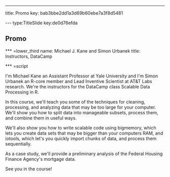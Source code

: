 ---
title: Promo
key: bab3bbe2dd1a3d69b60ebe7a3f8d5481


--- type:TitleSlide key:de0d76efda
## Promo

*** =lower_third
name: Michael J. Kane and Simon Urbanek
title: Instructors, DataCamp

*** =script

I'm Michael Kane an Assistant Professor at Yale University and I'm Simon Urbanek an R-core member and Lead Inventive Scientist at AT&T Labs research. 
We're the instructors for the DataCamp class Scalable Data Processing in R. 

In this course, we'll teach you some of the techniques for cleaning, processing, and analyzing data that may be too large for your computer. We'll show you how to split data into manageable subsets, process them, and combine them in useful ways. 

We'll also show you how to write scalable code using bigmemory, which lets you create data sets that may be bigger than your computers RAM, and iotools, which let's you quickly import chunks of data, and process them sequentially.

As a case study, we'll provide a preliminary analysis of the Federal Housing Finance Agency's mortgage data.

See you in the course! 



